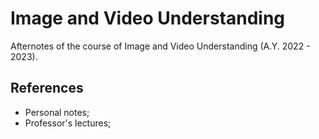 # Image and Video Understanding
Afternotes of the course of Image and Video Understanding (A.Y. 2022 - 2023).
## References
- Personal notes;
- Professor's lectures;